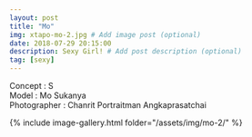 ```yaml
---
layout: post
title: "Mo"
img: xtapo-mo-2.jpg # Add image post (optional)
date: 2018-07-29 20:15:00
description: Sexy Girl! # Add post description (optional)
tag: [sexy]
---
```

Concept : S  
Model : Mo Sukanya  
Photographer : Chanrit Portraitman Angkaprasatchai     

{% include image-gallery.html folder="/assets/img/mo-2/" %}
